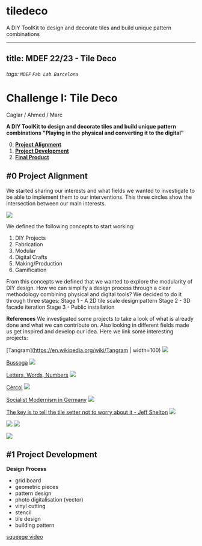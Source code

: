 # tiledeco
A DIY ToolKit to design and decorate tiles and build unique pattern combinations

---
title: MDEF 22/23 - Tile Deco
---

###### tags: `MDEF` `Fab Lab Barcelona`


Challenge I: Tile Deco
==========================================
Caglar / Ahmed / Marc

**A DIY ToolKit to design and decorate tiles and build unique pattern combinations**
**"Playing in the physical and converting it to the digital"**

0. [**Project Alignment**](#0-Project-alignment)
1. [**Project Development**](#1-Project-development)
2. [**Final Product**](#2-Rethink-and-reconnect)

## #0 Project Alignment

We started sharing our interests and what fields we wanted to investigate to be able to implement them to our interventions. This three circles show the intersection between our main interests.

![](images/interests.jpg)

We defined the following concepts to start working:
1. DIY Projects
2. Fabrication
3. Modular
4. Digital Crafts
5. Making/Production
6. Gamification

From this concepts we defined that we wanted to explore the modularity of DIY design. How we can simplify a design process through a clear methodology combining physical and digital tools? We decided to do it through three stages:
Stage 1 - A 2D tile scale design pattern
Stage 2 - 3D facade iteration
Stage 3 - Public installation


**References**
We investigated some projects to take a look of what is already done and what we can contribute on. Also looking in different fields made us get inspired and develop our idea. Here we link some interesting projects:

[Tangram](https://en.wikipedia.org/wiki/Tangram | width=100)
![](images/tangram.jpeg)

[Bussoga](https://www.bussoga.com/en/tiling/)
![](images/bussoga.jpeg)

[Letters, Words, Numbers](https://www.instagram.com/p/CnM4iamOt5A/)
![](images/facadetile.png)

[Cèrcol](https://www.instagram.com/p/CEww6dRKY10/)
![](images/gertile.png)

[Socialist Modernism in Germany](https://www.instagram.com/p/CgcPF26MuKQ/)
![](images/social.png)

[The key is to tell the tile setter not to worry about it - Jeff Shelton](https://www.instagram.com/p/CkeAuX7jl4E/)
![](images/setter.png)

![](Ltile.png) ![](tilestrans.png)

![](images/firstpattern.png)


## #1 Project Development

**Design Process**
- grid board
- geometric pieces
- pattern design
- photo digitalisation (vector)
- vinyl cutting
- stencil
- tile design
- building pattern


[squeege video](https://drive.google.com/file/d/142wLPfG5fM5Mu-XErmbFKV-Zxnlya-bf/view)
